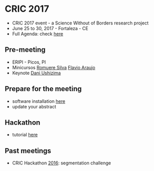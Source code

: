 # CRIC 2017
- CRIC 2017 event - a Science Without of Borders research project
- June 25 to 30, 2017 - Fortaleza - CE
- Full Agenda: check [here](https://sites.google.com/view/cric)

## Pre-meeting
- ERIPI - Picos, PI
- Minicursos [Romuere Silva]() [Flavio Araujo]()
- Keynote [Dani Ushizima]()

## Prepare for the meeting
- software installation [here](http://www.imagexd.org/2017/03/20/tutorial-materials.html)
- update your abstract

## Hackathon
- tutorial [here]()


## Past meetings
- CRIC Hackathon [2016](https://github.com/dani-lbnl/cancerCervicalHack): segmentation challenge
